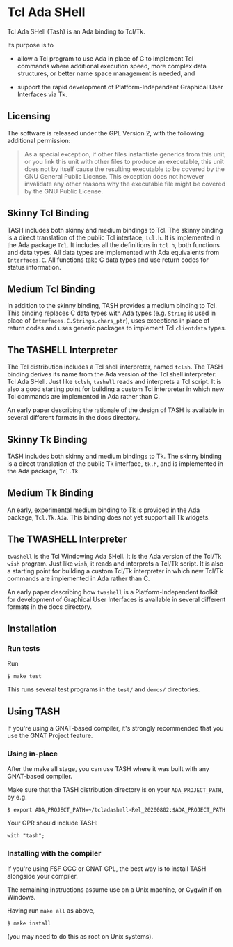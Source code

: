 # Tcl Ada SHell #

Tcl Ada SHell (Tash) is an Ada binding to Tcl/Tk.

Its purpose is to

* allow a Tcl program to use Ada in place of C to implement Tcl commands where additional execution speed, more complex data structures, or better name space management is needed, and

* support the rapid development of Platform-Independent Graphical User Interfaces via Tk.

## Licensing ##

The software is released under the GPL Version 2, with the following additional permission:

>As a special exception, if other files instantiate generics from this unit, or you link this unit with other files to produce an executable, this unit does not by itself cause the resulting executable to be covered by the GNU General Public License. This exception does not however invalidate any other reasons why the executable file might be covered by the GNU Public License.

## Skinny Tcl Binding ##

TASH includes both skinny and medium bindings to Tcl. The skinny binding is a direct translation of the public Tcl interface, `tcl.h`. It is implemented in the Ada package `Tcl`. It includes all the definitions in `tcl.h`, both functions and data types. All data types are implemented with Ada equivalents from `Interfaces.C`. All functions take C data types and use return codes for status information.

## Medium Tcl Binding ##

In addition to the skinny binding, TASH provides a medium binding to Tcl. This binding replaces C data types with Ada types (e.g. `String` is used in place of `Interfaces.C.Strings.chars_ptr`), uses exceptions in place of return codes and uses generic packages to implement Tcl `clientdata` types.

## The TASHELL Interpreter ##

The Tcl distribution includes a Tcl shell interpreter, named `tclsh`. The TASH binding derives its name from the Ada version of the Tcl shell interpreter: Tcl Ada SHell. Just like `tclsh`, `tashell` reads and interprets a Tcl script. It is also a good starting point for building a custom Tcl interpreter in which new Tcl commands are implemented in Ada rather than C.

An early paper describing the rationale of the design of TASH is available in several different formats in the docs directory.

## Skinny Tk Binding ##

TASH includes both skinny and medium bindings to Tk. The skinny binding is a direct translation of the public Tk interface, `tk.h`, and is implemented in the Ada package, `Tcl.Tk`.

## Medium Tk Binding ##

An early, experimental medium binding to Tk is provided in the Ada package, `Tcl.Tk.Ada`. This binding does not yet support all Tk widgets.

## The TWASHELL Interpreter ##

`twashell` is the Tcl Windowing Ada SHell. It is the Ada version of the Tcl/Tk `wish` program. Just like `wish`, it reads and interprets a Tcl/Tk script. It is also a starting point for building a custom Tcl/Tk interpreter in which new Tcl/Tk commands are implemented in Ada rather than C.

An early paper describing how `twashell` is a Platform-Independent toolkit for development of Graphical User Interfaces is available in several different formats in the docs directory.

## Installation ##


### Run tests ###

Run
```
$ make test
```
This runs several test programs in the `test/` and `demos/` directories.

## Using TASH ##

If you're using a GNAT-based compiler, it's strongly recommended that you use the GNAT Project feature.

### Using in-place ###

After the make all stage, you can use TASH where it was built with any GNAT-based compiler.

Make sure that the TASH distribution directory is on your `ADA_PROJECT_PATH`, by e.g.
```
$ export ADA_PROJECT_PATH=~/tcladashell-Rel_20200802:$ADA_PROJECT_PATH
```
Your GPR should include TASH:
```
with "tash";
```

### Installing with the compiler ###

If you're using FSF GCC or GNAT GPL, the best way is to install TASH alongside your compiler.

The remaining instructions assume use on a Unix machine, or Cygwin if on Windows.

Having run `make all` as above,
```
$ make install
```
(you may need to do this as root on Unix systems).
